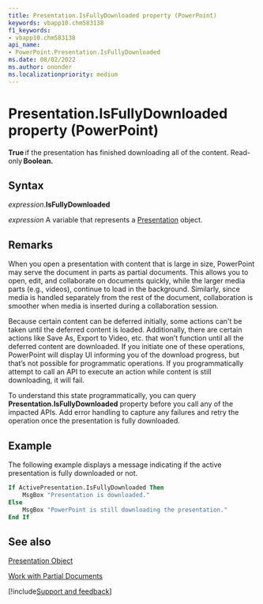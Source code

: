 ```yaml
---
title: Presentation.IsFullyDownloaded property (PowerPoint)
keywords: vbapp10.chm583138
f1_keywords:
- vbapp10.chm583138
api_name:
- PowerPoint.Presentation.IsFullyDownloaded
ms.date: 08/02/2022
ms.author: ononder
ms.localizationpriority: medium
---
```



# Presentation.IsFullyDownloaded property (PowerPoint)

**True** if the presentation has finished downloading all of the content. Read-only **Boolean.**

## Syntax

_expression_.**IsFullyDownloaded**

_expression_ A variable that represents a [Presentation](PowerPoint.Presentation.md) object.

## Remarks

When you open a presentation with content that is large in size, PowerPoint may serve the document in parts as partial documents. This allows you to open, edit, and collaborate on documents quickly, while the larger media parts (e.g., videos), continue to load in the background. Similarly, since media is handled separately from the rest of the document, collaboration is smoother when media is inserted during a collaboration session.

Because certain content can be deferred initially, some actions can't be taken until the deferred content is loaded. Additionally, there are certain actions like Save As, Export to Video, etc. that won’t function until all the deferred content are downloaded. If you initiate one of these operations, PowerPoint will display UI informing you of the download progress, but that’s not possible for programmatic operations. If you programmatically attempt to call an API to execute an action while content is still downloading, it will fail.

To understand this state programmatically, you can query **Presentation.IsFullyDownloaded** property before you call any of the impacted APIs. Add error handling to capture any failures and retry the operation once the presentation is fully downloaded.

## Example

The following example displays a message indicating if the active presentation is fully downloaded or not.


```vb
If ActivePresentation.IsFullyDownloaded Then
    MsgBox "Presentation is downloaded."
Else
    MsgBox "PowerPoint is still downloading the presentation."
End If
```


## See also

[Presentation Object](PowerPoint.Presentation.md)

[Work with Partial Documents](~/powerpoint/How-to/work-with-partial-documents.md)

[!include[Support and feedback](~/includes/feedback-boilerplate.md)]